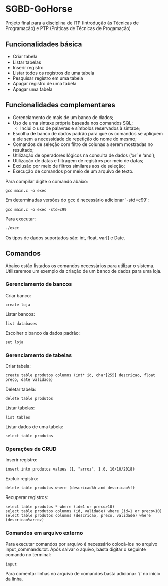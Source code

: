 # SGBD-GoHorse
Projeto final para a  disciplina de ITP (Introdução às Técnicas de Programação) e PTP (Práticas de Técnicas de Progamação)

## Funcionalidades básica
- Criar tabela
- Listar tabelas 
- Inserir registro
- Listar todos os registros de uma tabela
- Pesquisar registro em uma tabela
- Apagar registro de uma tabela
- Apagar uma tabela

## Funcionalidades complementares

- Gerenciamento de mais de um banco de dados;
- Uso de uma sintaxe própria baseada nos comandos SQL;
   - Inclui o uso de palavras e símbolos reservados à sintaxe;
- Escolha de banco de dados padrão para que os comandos se apliquem a ele sem a necessidade de repetição do nome do mesmo;
- Comandos de seleção com filtro de colunas a serem mostradas no resultado;
- Utilização de operadores lógicos na consulta de dados (‘or’ e ‘and’);
- Utilização de datas e filtragem de registros por meio de datas;
- Exclusão por meio de filtros similares aos de seleção;
- Execução de comandos por meio de um arquivo de texto.

Para compilar digite o comando abaixo:
```
gcc main.c -o exec
```
Em determinadas versões do gcc é necessário adicionar '-std=c99':
```
gcc main.c -o exec -std=c99
```
Para executar:
```
./exec
```
Os tipos de dados suportados são: int, float, var[] e Date.
## Comandos
Abaixo estão listados os comandos necessários para utilizar o sistema.
Utilizaremos um exemplo da criação de um banco de dados para uma loja.
### Gerenciamento de bancos
Criar banco:
```
create loja
```
Listar bancos:
```
list databases
```
Escolher o banco da dados padrão:
```
set loja
```
### Gerenciamento de tabelas
Criar tabela:
```
create table produtos columns (int* id, char[255] descricao, float preco, date validade)
```
Deletar tabela:
```
delete table produtos
```
Listar tabelas:
```
list tables
```
Listar dados de uma tabela:
```
select table produtos
```

### Operações de CRUD
Inserir registro:
 ```
insert into produtos values (1, "arroz", 1.0, 10/10/2018)
```
Excluir registro:
```
delete table produtos where (descricao%h and descricao%f)
```
Recuperar registros:
```
select table produtos * where (id=1 or preco>10)
select table produtos columns (id, validade) where (id=1 or preco>10)
select table produtos columns (descricao, preco, validade) where (descricao%arroz)
```

### Comandos em arquivo externo
Para executar comandos por arquivo é necessário colocá-los no arquivo input_commands.txt. Após salvar o aquivo, basta digitar o seguinte comando no terminal:
```
input
```
Para comentar linhas no arquivo de comandos basta adicionar '/' no início da linha.
